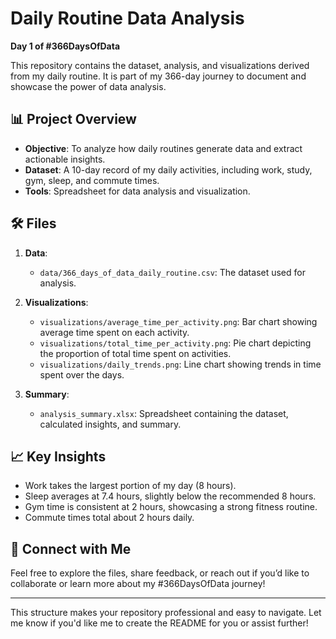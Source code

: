 # Daily Routine Data Analysis  
**Day 1 of #366DaysOfData**  

This repository contains the dataset, analysis, and visualizations derived from my daily routine. It is part of my 366-day journey to document and showcase the power of data analysis.

## 📊 Project Overview  
- **Objective**: To analyze how daily routines generate data and extract actionable insights.  
- **Dataset**: A 10-day record of my daily activities, including work, study, gym, sleep, and commute times.  
- **Tools**: Spreadsheet for data analysis and visualization.  

## 🛠️ Files  
1. **Data**:  
   - `data/366_days_of_data_daily_routine.csv`: The dataset used for analysis.  

2. **Visualizations**:  
   - `visualizations/average_time_per_activity.png`: Bar chart showing average time spent on each activity.  
   - `visualizations/total_time_per_activity.png`: Pie chart depicting the proportion of total time spent on activities.  
   - `visualizations/daily_trends.png`: Line chart showing trends in time spent over the days.

3. **Summary**:  
   - `analysis_summary.xlsx`: Spreadsheet containing the dataset, calculated insights, and summary.  

## 📈 Key Insights  
- Work takes the largest portion of my day (8 hours).  
- Sleep averages at 7.4 hours, slightly below the recommended 8 hours.  
- Gym time is consistent at 2 hours, showcasing a strong fitness routine.  
- Commute times total about 2 hours daily.  

## 🔗 Connect with Me  
Feel free to explore the files, share feedback, or reach out if you’d like to collaborate or learn more about my #366DaysOfData journey!  

---

This structure makes your repository professional and easy to navigate. Let me know if you'd like me to create the README for you or assist further!
